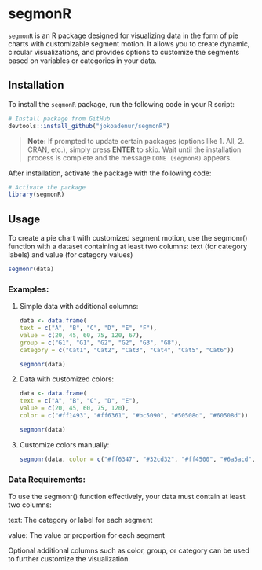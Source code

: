 # segmonR

`segmonR` is an R package designed for visualizing data in the form of pie charts with customizable segment motion. It allows you to create dynamic, circular visualizations, and provides options to customize the segments based on variables or categories in your data.

## Installation

To install the `segmonR` package, run the following code in your R script:

```R
# Install package from GitHub
devtools::install_github("jokoadenur/segmonR")
```

> **Note:** If prompted to update certain packages (options like 1. All, 2. CRAN, etc.), simply press **ENTER** to skip. Wait until the installation process is complete and the message `DONE (segmonR)` appears.

After installation, activate the package with the following code:

```R
# Activate the package
library(segmonR)
```

## Usage

To create a pie chart with customized segment motion, use the segmonr() function with a dataset containing at least two columns: text (for category labels) and value (for category values)

```R
segmonr(data)
```

### Examples:

1. Simple data with additional columns:
   ```R
   data <- data.frame(
   text = c("A", "B", "C", "D", "E", "F"),
   value = c(20, 45, 60, 75, 120, 67),
   group = c("G1", "G1", "G2", "G2", "G3", "G8"),
   category = c("Cat1", "Cat2", "Cat3", "Cat4", "Cat5", "Cat6"))

   segmonr(data)
   ```
2. Data with customized colors:
   ```R
   data <- data.frame(
   text = c("A", "B", "C", "D", "E"),
   value = c(20, 45, 60, 75, 120),
   color = c("#ff1493", "#ff6361", "#bc5090", "#50508d", "#60508d"))

   segmonr(data)
   ```
3. Customize colors manually:
   ```R
   segmonr(data, color = c("#ff6347", "#32cd32", "#ff4500", "#6a5acd", "#d2691e"))
   ```
### Data Requirements:
  To use the segmonr() function effectively, your data must contain at least two columns:
  
  text: The category or label for each segment
  
  value: The value or proportion for each segment
  
  Optional additional columns such as color, group, or category can be used to further customize the visualization.
